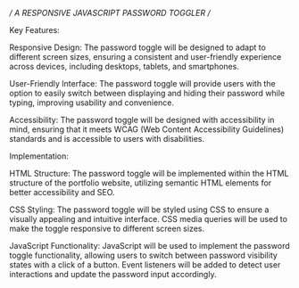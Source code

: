 
*/ A RESPONSIVE JAVASCRIPT PASSWORD TOGGLER /*


Key Features:

Responsive Design: The password toggle will be designed to adapt to different screen sizes, ensuring a consistent and user-friendly experience across devices, including desktops, tablets, and smartphones.

User-Friendly Interface: The password toggle will provide users with the option to easily switch between displaying and hiding their password while typing, improving usability and convenience.

Accessibility: The password toggle will be designed with accessibility in mind, ensuring that it meets WCAG (Web Content Accessibility Guidelines) standards and is accessible to users with disabilities.

Implementation:

HTML Structure: The password toggle will be implemented within the HTML structure of the portfolio website, utilizing semantic HTML elements for better accessibility and SEO.

CSS Styling: The password toggle will be styled using CSS to ensure a visually appealing and intuitive interface. CSS media queries will be used to make the toggle responsive to different screen sizes.

JavaScript Functionality: JavaScript will be used to implement the password toggle functionality, allowing users to switch between password visibility states with a click of a button. Event listeners will be added to detect user interactions and update the password input accordingly.
